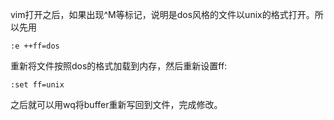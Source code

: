 vim打开之后，如果出现^M等标记，说明是dos风格的文件以unix的格式打开。所以先用
```
:e ++ff=dos
```
重新将文件按照dos的格式加载到内存，然后重新设置ff:
```
:set ff=unix
```
之后就可以用wq将buffer重新写回到文件，完成修改。
